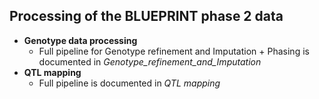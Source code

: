## Processing of the BLUEPRINT phase 2 data

- **Genotype data processing**
  - Full pipeline for Genotype refinement and Imputation + Phasing is documented in *Genotype_refinement_and_Imputation*
- **QTL mapping**
  - Full pipeline is documented in *QTL mapping*
